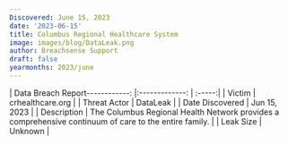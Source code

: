 ```yaml
---
Discovered: June 15, 2023
date: '2023-06-15'
title: Columbus Regional Healthcare System
image: images/blog/DataLeak.png
author: Breachsense Support
draft: false
yearmonths: 2023/june
---
```


| Data Breach Report------------:     |:-------------:    | :-----:|
| Victim      | crhealthcare.org      | 
| Threat Actor      | DataLeak      | 
| Date Discovered      | Jun 15, 2023      | 
| Description      | The Columbus Regional Health Network provides a comprehensive continuum of care to the entire family.      | 
| Leak Size      | Unknown      | 

